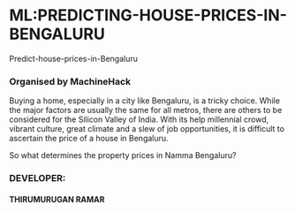 # ML:PREDICTING-HOUSE-PRICES-IN-BENGALURU
Predict-house-prices-in-Bengaluru
### Organised by MachineHack

Buying a home, especially in a city like Bengaluru, is a tricky choice. While the major factors are usually the same for all metros, there are others to be considered for the Silicon Valley of India. With its help millennial crowd, vibrant culture, great climate and a slew of job opportunities, it is difficult to ascertain the price of a house in Bengaluru.

So what determines the property prices in Namma Bengaluru?

### DEVELOPER:
#### THIRUMURUGAN RAMAR 




